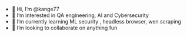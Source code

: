 - 👋 Hi, I’m @kange77
- 👀 I’m interested in QA engineering, AI and Cybersecurity
- 🌱 I’m currently learning ML security , headless browser, wen scraping
- 💞️ I’m looking to collaborate on anything fun


<!---
kange77/kange77 is a ✨ special ✨ repository because its `README.md` (this file) appears on your GitHub profile.
You can click the Preview link to take a look at your changes.
--->
